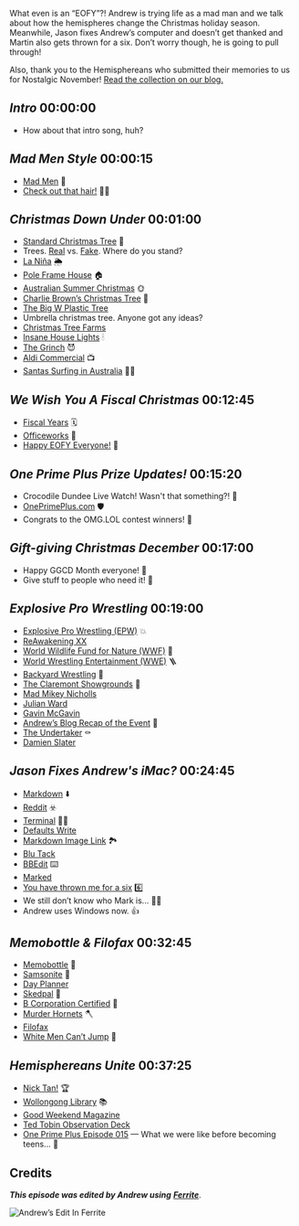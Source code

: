 What even is an “EOFY”?! Andrew is trying life as a mad man and we talk about how the hemispheres change the Christmas holiday season. Meanwhile, Jason fixes Andrew’s computer and doesn’t get thanked and Martin also gets thrown for a six. Don’t worry though, he is going to pull through!

Also, thank you to the Hemisphereans who submitted their memories to us for Nostalgic November! [Read the collection on our blog.](https://listen.hemisphericviews.com/articles/nostalgic-november-hemisphereans)

## _Intro_ 00:00:00

- How about that intro song, huh?

## _Mad Men Style_ 00:00:15

- [Mad Men](https://www.themoviedb.org/tv/1104-mad-men) 🥃
- [Check out that hair!](https://cdn.hemisphericviews.com/Hemispheric%20Views%20Episode%20043%20Andrew%20Hair.png) 🧔‍♂️

## _Christmas Down Under_ 00:01:00

- [Standard Christmas Tree](https://en.wikipedia.org/wiki/Christmas_tree#/media/File:Y_Christmas_Tree_2.jpg) 🎄
- Trees. [Real](https://en.wikipedia.org/wiki/Christmas_tree) vs. [Fake](https://en.wikipedia.org/wiki/Artificial_Christmas_tree). Where do you stand?
- [La Niña](https://en.wikipedia.org/wiki/La_Niña) 🌦
- [Pole Frame House](https://polehomegroup.com.au) 🏠
- [Australian Summer Christmas](https://medium.com/@do_suri/how-do-people-in-australia-celebrate-summer-christmas-6ab9eec5eef3) 🌞
- [Charlie Brown’s Christmas Tree](https://media-cldnry.s-nbcnews.com/image/upload/newscms/2016_49/1180090/charlie-brown-christmas-tree-tease-today-161207-02.jpg) 🌲
- [The Big W Plastic Tree](https://www.bigw.com.au/christmas/christmas-trees/c/7301)
- Umbrella christmas tree. Anyone got any ideas?
- [Christmas Tree Farms](https://www.christmastrees.com.au)
- [Insane House Lights](https://www.youtube.com/results?search_query=insane+christmas+lights) 🕯
- [The Grinch](https://en.wikipedia.org/wiki/Grinch) 😈
- [Aldi Commercial](https://www.youtube.com/watch?v=Gl0nQDR-psw) 📺
- [Santas Surfing in Australia](https://www.youtube.com/watch?v=m2N5gTlLJxc) 🏄‍♂️

## _We Wish You A Fiscal Christmas_ 00:12:45

- [Fiscal Years](https://en.wikipedia.org/wiki/Fiscal_year) 🗓
- [Officeworks](https://www.officeworks.com.au) 📎
- [Happy EOFY Everyone!](https://www.officeworks.com.au/campaigns/eofy) 🎉

## _One Prime Plus Prize Updates!_ 00:15:20

- Crocodile Dundee Live Watch! Wasn't that something?! 🐊
- [OnePrimePlus.com](https://oneprimeplus.com) 🛡
- Congrats to the OMG.LOL contest winners! 🥳

## _Gift-giving Christmas December_ 00:17:00

- Happy GGCD Month everyone! 🥂
- Give stuff to people who need it! 🎁

## _Explosive Pro Wrestling_ 00:19:00

- [Explosive Pro Wrestling (EPW)](https://epwperth.com/) 💥
- [ReAwakening XX](https://epwperth.com/tag/reawakening-xx/)
- [World Wildlife Fund for Nature (WWF)](https://en.wikipedia.org/wiki/World_Wide_Fund_for_Nature) 🐼
- [World Wrestling Entertainment (WWE)](https://en.wikipedia.org/wiki/WWE) 🪜
- [Backyard Wrestling](https://en.wikipedia.org/wiki/Backyard_wrestling) 📌
- [The Claremont Showgrounds](https://www.claremont.wa.gov.au/Community-and-Living/Claremont-Showgrounds) 🐴
- [Mad Mikey Nicholls](https://en.wikipedia.org/wiki/Mikey_Nicholls)
- [Julian Ward](https://www.cagematch.net/?id=2&nr=17185&name=Julian+Ward)
- [Gavin McGavin](https://epwperth.com/wrestler/gavin-mcgavin/)
- [Andrew’s Blog Recap of the Event](https://canion.blog/2021/11/28/epw-reawakening-xx.html) 📝
- [The Undertaker](https://en.wikipedia.org/wiki/The_Undertaker) ⚰️
- [Damien Slater](https://epwperth.com/wrestler/damian-slater/)

## _Jason Fixes Andrew's iMac?_ 00:24:45

- [Markdown](https://en.wikipedia.org/wiki/Markdown) ⬇️
- [Reddit](https://www.reddit.com) ☣️
- [Terminal](https://en.wikipedia.org/wiki/Terminal_(macOS)) 👨‍💻
- [Defaults Write](https://ss64.com/osx/defaults.html)
- [Markdown Image Link](https://www.w3schools.io/file/markdown-images/) 🏞
- [Blu Tack](https://en.wikipedia.org/wiki/Blu_Tack)
- [BBEdit](https://www.barebones.com/products/bbedit/index.html) ⌨️
- [Marked](https://marked2app.com)
- [You have thrown me for a six](http://onlineslangdictionary.com/meaning-definition-of/throw-for-a-six) 6️⃣
- We still don’t know who Mark is... 🤷‍♂️
- Andrew uses Windows now. 👍

## _Memobottle & Filofax_ 00:32:45

- [Memobottle](https://www.memobottle.us) 🚰
- [Samsonite](https://shop.samsonite.com) 🧳
- [Day Planner](https://shop.franklinplanner.com/store/)
- [Skedpal](https://www.skedpal.com) 📅
- [B Corporation Certified](https://bcorporation.net/about-b-corps) 🏢
- [Murder Hornets](https://en.wikipedia.org/wiki/Asian_giant_hornet) 🪓
- [Filofax](https://filofax.com)
- [White Men Can’t Jump](https://www.themoviedb.org/movie/10158-white-men-can-t-jump) 🏀

## _Hemisphereans Unite_ 00:37:25

- [Nick Tan!](https://www.perthbandits.com) 🏆
- [Wollongong Library](https://www.wollongong.nsw.gov.au/library/your-library/locations-and-hours/libraries/wollongong-library) 📚
- [Good Weekend Magazine](https://www.nineforbrands.com.au/media-kits/good-weekend/)
- [Ted Tobin Observation Deck](https://myarea.com/b/0v4XaNRcSIjQ#14/-34.42561/150.90473)
- [One Prime Plus Episode 015](https://oneprimeplus.com) — What we were like before becoming teens... 👶




## Credits

**_This episode was edited by Andrew using_** [**_Ferrite_**](https://www.wooji-juice.com/products/ferrite).

![Andrew’s Edit In Ferrite](https://cdn.hemisphericviews.com/Hemispheric%20Views%20Episode%20043%20Edit.png)
